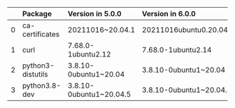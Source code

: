 <!-- markdown-link-check-disable -->

|    | Package           | Version in 5.0.0        | Version in 6.0.0        | Status   |
|---:|:------------------|:------------------------|:------------------------|:---------|
|  0 | ca-certificates   | 20211016~20.04.1        | 20211016ubuntu0.20.04.1 | UPDATED  |
|  1 | curl              | 7.68.0-1ubuntu2.12      | 7.68.0-1ubuntu2.14      | UPDATED  |
|  2 | python3-distutils | 3.8.10-0ubuntu1~20.04   | 3.8.10-0ubuntu1~20.04   |          |
|  3 | python3.8-dev     | 3.8.10-0ubuntu1~20.04.5 | 3.8.10-0ubuntu1~20.04.5 |          |